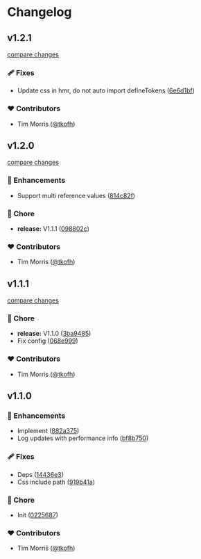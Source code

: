 # Changelog


## v1.2.1

[compare changes](https://github.com/tkofh/nuxt-design-tokens/compare/v1.2.0...v1.2.1)

### 🩹 Fixes

- Update css in hmr, do not auto import defineTokens ([6e6d1bf](https://github.com/tkofh/nuxt-design-tokens/commit/6e6d1bf))

### ❤️ Contributors

- Tim Morris ([@tkofh](http://github.com/tkofh))

## v1.2.0

[compare changes](https://github.com/tkofh/nuxt-design-tokens/compare/v1.1.1...v1.2.0)

### 🚀 Enhancements

- Support multi reference values ([814c82f](https://github.com/tkofh/nuxt-design-tokens/commit/814c82f))

### 🏡 Chore

- **release:** V1.1.1 ([098802c](https://github.com/tkofh/nuxt-design-tokens/commit/098802c))

### ❤️ Contributors

- Tim Morris ([@tkofh](http://github.com/tkofh))

## v1.1.1

[compare changes](https://github.com/tkofh/nuxt-design-tokens/compare/v1.1.0...v1.1.1)

### 🏡 Chore

- **release:** V1.1.0 ([3ba9485](https://github.com/tkofh/nuxt-design-tokens/commit/3ba9485))
- Fix config ([068e999](https://github.com/tkofh/nuxt-design-tokens/commit/068e999))

### ❤️ Contributors

- Tim Morris ([@tkofh](http://github.com/tkofh))

## v1.1.0


### 🚀 Enhancements

- Implement ([882a375](https://github.com/tkofh/nuxt-design-tokens/commit/882a375))
- Log updates with performance info ([bf8b750](https://github.com/tkofh/nuxt-design-tokens/commit/bf8b750))

### 🩹 Fixes

- Deps ([14436e3](https://github.com/tkofh/nuxt-design-tokens/commit/14436e3))
- Css include path ([919b41a](https://github.com/tkofh/nuxt-design-tokens/commit/919b41a))

### 🏡 Chore

- Init ([0225687](https://github.com/tkofh/nuxt-design-tokens/commit/0225687))

### ❤️ Contributors

- Tim Morris ([@tkofh](http://github.com/tkofh))

